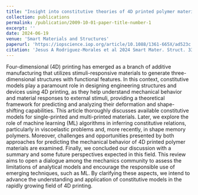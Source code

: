 ```yaml
---
title: "Insight into constitutive theories of 4D printed polymer materials: a review"
collection: publications
permalink: /publication/2009-10-01-paper-title-number-1
excerpt: ''
date: 2024-06-19  
venue: 'Smart Materials and Structures'
paperurl: 'https://iopscience.iop.org/article/10.1088/1361-665X/ad523c'
citation: 'Jesus A Rodriguez-Morales et al 2024 Smart Mater. Struct. 33 073005'
---
```


Four-dimensional (4D) printing has emerged as a branch of additive manufacturing that utilizes stimuli-responsive materials to generate three-dimensional structures with functional features. In this context, constitutive models play a paramount role in designing engineering structures and devices using 4D printing, as they help understand mechanical behavior and material responses to external stimuli, providing a theoretical framework for predicting and analyzing their deformation and shape-shifting capabilities. This article thoroughly discusses available constitutive models for single-printed and multi-printed materials. Later, we explore the role of machine learning (ML) algorithms in inferring constitutive relations, particularly in viscoelastic problems and, more recently, in shape memory polymers. Moreover, challenges and opportunities presented by both approaches for predicting the mechanical behavior of 4D printed polymer materials are examined. Finally, we concluded our discussion with a summary and some future perspectives expected in this field. This review aims to open a dialogue among the mechanics community to assess the limitations of analytical models and encourage the responsible use of emerging techniques, such as ML. By clarifying these aspects, we intend to advance the understanding and application of constitutive models in the rapidly growing field of 4D printing.
